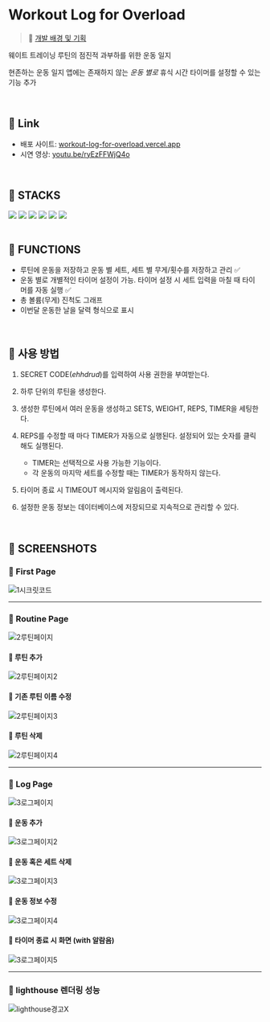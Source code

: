 # Workout Log for Overload

> 🔎 [개발 배경 및 기획](https://buttery-python-af0.notion.site/9926a3876b8b42f9a709b57f57d719ae?pvs=4)

웨이트 트레이닝 루틴의 점진적 과부하를 위한 운동 일지

현존하는 운동 일지 앱에는 존재하지 않는 _운동 별로_ 휴식 시간 타이머를 설정할 수 있는 기능 추가

<br />

## 🚩 Link

- 배포 사이트: [workout-log-for-overload.vercel.app](https://workout-log-for-overload.vercel.app/)
- 시연 영상: [youtu.be/ryEzFFWjQ4o](https://youtu.be/ryEzFFWjQ4o)

<br />

## 🚩 STACKS

<div>
  <img src="https://img.shields.io/badge/react-61DAFB?style=for-the-badge&logo=react&logoColor=black">
  <img src="https://img.shields.io/badge/typescript-3178C6?style=for-the-badge&logo=typescript&logoColor=white">
  <img src="https://img.shields.io/badge/next.js-11112a?style=for-the-badge&logo=nextdotjs&logoColor=white">
  <img src="https://img.shields.io/badge/recoil-3578E5?style=for-the-badge&logo=recoil&logoColor=white">
  <img src="https://img.shields.io/badge/firebase-FFCA28?style=for-the-badge&logo=firebase&logoColor=black">
  <img src="https://img.shields.io/badge/vercel-222222?style=for-the-badge&logo=vercel&logoColor=white">
</div>

<br />

## 🚩 FUNCTIONS

-   루틴에 운동을 저장하고 운동 별 세트, 세트 별 무게/횟수를 저장하고 관리 ✅
-   운동 별로 개별적인 타이머 설정이 가능. 타이머 설정 시 세트 입력을 마칠 때 타이머를 자동 실행 ✅
-   총 볼륨(무게) 진척도 그래프
-   이번달 운동한 날을 달력 형식으로 표시

<br />

## 🚩 사용 방법

1. SECRET CODE(*ehhdrud*)를 입력하여 사용 권한을 부여받는다. 
2. 하루 단위의 루틴을 생성한다.
3. 생성한 루틴에서 여러 운동을 생성하고 SETS, WEIGHT, REPS, TIMER을 세팅한다.
4. REPS를 수정할 때 마다 TIMER가 자동으로 실행된다. 설정되어 있는 숫자를 클릭해도 실행된다.
    - TIMER는 선택적으로 사용 가능한 기능이다.
    - 각 운동의 마지막 세트를 수정할 때는 TIMER가 동작하지 않는다.
    
5. 타이머 종료 시 TIMEOUT 메시지와 알림음이 출력된다.
6. 설정한 운동 정보는 데이터베이스에 저장되므로 지속적으로 관리할 수 있다.

<br />

## 🚩 SCREENSHOTS

### 🔸 First Page

![1시크릿코드](https://github.com/ehhdrud/d3sign-dao-studio/assets/106059716/1595209d-cab9-44f3-bdfa-6dc0a3f29a87)

---

### 🔸 Routine Page

![2루틴페이지](https://github.com/ehhdrud/d3sign-dao-studio/assets/106059716/d374cc1f-55f4-4f81-9835-3d6dc4a8d206)

#### 🔹 루틴 추가
![2루틴페이지2](https://github.com/ehhdrud/d3sign-dao-studio/assets/106059716/be2f5192-d257-48f6-a30b-9852896cf02f)

#### 🔹 기존 루틴 이름 수정
![2루틴페이지3](https://github.com/ehhdrud/d3sign-dao-studio/assets/106059716/fbbd3f90-b860-4e06-b82d-84f1c364464a)

#### 🔹 루틴 삭제
![2루틴페이지4](https://github.com/ehhdrud/d3sign-dao-studio/assets/106059716/5fe6aafd-fd5d-427d-a5a1-9cc0133eaf08)

---

### 🔸 Log Page

![3로그페이지](https://github.com/ehhdrud/d3sign-dao-studio/assets/106059716/5ee2d4c1-6e52-4cf5-abee-fdc9100c60dd)

#### 🔹 운동 추가
![3로그페이지2](https://github.com/ehhdrud/d3sign-dao-studio/assets/106059716/01d760aa-840e-42a5-9371-29a25b18c446)

#### 🔹 운동 혹은 세트 삭제
![3로그페이지3](https://github.com/ehhdrud/d3sign-dao-studio/assets/106059716/ca2a92b7-f082-4778-8d31-7392f4edb2a8)

#### 🔹 운동 정보 수정
![3로그페이지4](https://github.com/ehhdrud/d3sign-dao-studio/assets/106059716/668cccfc-4dca-4709-98ae-1258f39e4936)

#### 🔹 타이머 종료 시 화면 (with 알람음)
![3로그페이지5](https://github.com/ehhdrud/d3sign-dao-studio/assets/106059716/1417e413-726a-48e7-b603-8f534018e4e7)

---

### 🔸 lighthouse 렌더링 성능

![lighthouse경고X](https://github.com/ehhdrud/d3sign-dao-studio/assets/106059716/f7690587-042d-4af9-9ba9-650679912337)
